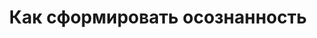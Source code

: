 ---
title: "Как сформировать осознанность"
slug: kak-sformirovat-osoznannost
layout: webinar-video
datetext: "среда, 23 марта"
timetext: 20:00 мск
video: "https://www.youtube.com/embed/Hk7RnpOxgeg?rel=0&autoplay=1"

---
